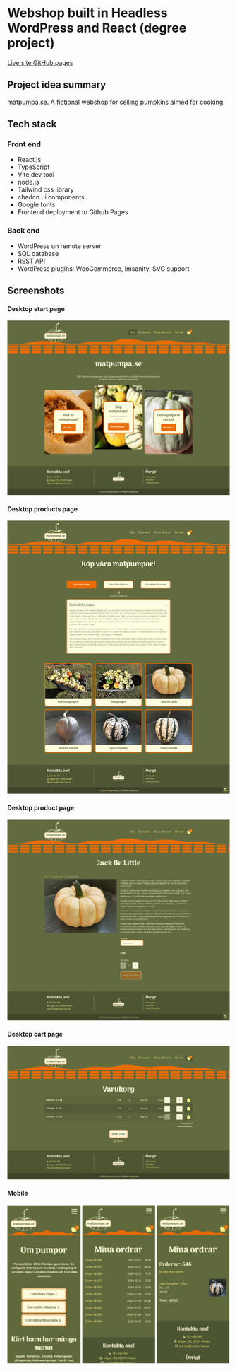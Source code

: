 # Webshop built in Headless WordPress and React (degree project)

[Live site GitHub pages](https://perrosen63.github.io/matpumpa/)

## Project idea summary

matpumpa.se. A fictional webshop for selling pumpkins aimed for cooking.

## Tech stack

### Front end

- React.js
- TypeScript
- Vite dev tool
- node.js
- Tailwind css library
- chadcn ui components
- Google fonts
- Frontend deployment to Github Pages

### Back end

- WordPress on remote server
- SQL database
- REST API
- WordPress plugins: WooCommerce, Imsanity, SVG support

## Screenshots

#### Desktop start page

![Screenshot1](/screenshots/screencapture-matpumpa-01.jpg "Start desktop")

#### Desktop products page

![Screenshot2](/screenshots/screencapture-matpumpa-02.jpg "Products desktop")

#### Desktop product page

![Screenshot3](/screenshots/screencapture-matpumpa-03.jpg "Product desktop")

#### Desktop cart page

![Screenshot4](/screenshots/screencapture-matpumpa-04.jpg "Cart desktop")

#### Mobile

![Screenshot5](/screenshots/screencapture-matpumpa-05.JPG "Mobile")
